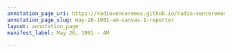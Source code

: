 ```yaml
---
annotation_page_uri: https://radiovenceremos.github.io/radio-venceremos-english-1/annotations/may-26-1981-am-canvas-1-reporter.json
annotation_page_slug: may-26-1981-am-canvas-1-reporter
layout: annotation_page
manifest_label: May 26, 1981 - AM

---
```

